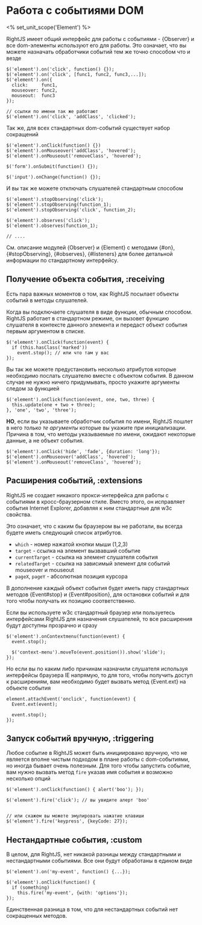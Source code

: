 # Работа с событиями DOM
<% set_unit_scope('Element') %>

RightJS имеет общий интерфейс для работы с событиями - {Observer} и все dom-элементы используют его
для работы. Это означает, что вы можете назначать обработчики событий тем же точно способом что и везде

    $('element').on('click', function() {});
    $('element').on('click', [func1, func2, func3,...]);
    $('element').on({
      click:     func1,
      mouseover: func2,
      mouseout:  func3
    });

    // ссылки по имени так же работают
    $('element').on('click', 'addClass', 'clicked');

Так же, для всех стандартных dom-событий существует набор сокращений

    $('element').onClick(function() {})
    $('element').onMouseover('addClass', 'hovered');
    $('element').onMouseout('removeClass', 'hovered');

    $('form').onSubmit(function() {});

    $('input').onChange(function() {});

И вы так же можете отключать слушателей стандартным способом

    $('element').stopObserving('click');
    $('element').stopObserving(function_1);
    $('element').stopObserving('click', function_2);

    $('element').observes('click');
    $('element').observes(function_1);

    // ....

См. описание модулей {Observer} и {Element} с методами {#on}, {#stopObserving}, {#observes}, {#listeners}
для более детальной информации по стандартному интерфейсу.


## Получение объекта события, :receiving

Есть пара важных моментов о том, как RightJS посылает объекты событий в методы слушателей.

Когда вы подключаете слушателя в виде функции, обычным способом. RightJS работает в стандартном режиме,
он вызовет функцию слушателя в контексте данного элемента и передаст объект события первым аргументом в списке.

    $('element').onClick(function(event) {
      if (this.hasClass('marked'))
        event.stop(); // или что там у вас
    });

Вы так же можете предустановить несколько атрибутов которые необходимо послать слушателю вместе
с объектом события. В данном случае не нужно ничего придумывать, просто укажите аргументы следом за функцией

    $('element').onClick(function(event, one, two, three) {
      this.update(one + two + three);
    }, 'one', 'two', 'three');

__НО__, если вы указываете обработчик события по имени, RightJS пошлет в него _только те аргументы_ которые
вы укажите при инициализации. Причина в том, что методы указываемые по имени, ожидают некоторые данные, а не объект события.

    $('element').onClick('hide', 'fade', {duration: 'long'});
    $('element').onMouseover('addClass', 'hovered');
    $('element').onMouseout('removeClass', 'hovered');


## Расширения событий, :extensions

RightJS не создает никакого прокси-интерфейса для работы с событиями в кросс-браузерном стиле.
Вместо этого, он исправляет события Internet Explorer, добавляя к ним стандартные для w3c свойства.

Это означает, что с каким бы браузером вы не работали, вы всегда будете иметь следующий список атрибутов.

* `which` - номер нажатой кнопки мыши (1,2,3)
* `target` - ссылка на элемент вызвавший событие
* `currentTarget` - ссылка на элемент слушателя события
* `relatedTarget` - ссылка на зависимый элемент для событий mouseover и mouseout
* `pageX`, `pageY` - абсолютная позиция курсора

В дополнение каждый объект события будет иметь пару стандартных методов {Event#stop} и {Event#position},
для остановки событий и для того чтобы получать их позицию соответственно.

Если вы используете w3c стандартный браузер или пользуетесь интерфейсами RightJS для назначения слушателей,
то все расширения будут доступны прозрачно и сразу

    $('element').onContextmenu(function(event) {
      event.stop();

      $('context-menu').moveTo(event.position()).show('slide');
    });

Но если вы по каким либо причинам назначили слушателя используя интерфейсы браузера IE напрямую,
то для того, чтобы получить доступ к расширениям, вам необходимо будет вызвать метод {Event.ext}
на объекте события

    element.attachEvent('onclick', function(event) {
      Event.ext(event);

      event.stop();
    });


## Запуск событий вручную, :triggering

Любое событие в RightJS может быть инициировано вручную, что не является вполне чистым подходом в плане
работы с dom-событиями, но иногда бывает очень полезным. Для того чтобы запустить событие, вам нужно
вызвать метод `fire` указав имя события и возможно несколько опций

    $('element').onClick(function() { alert('boo'); });

    $('element').fire('click'); // вы увидите алерт 'boo'


    // или скажем вы можете эмулировать нажатие клавиши
    $('element').fire('keypress', {keyCode: 27});


## Нестандартные события, :custom

В целом, для RightJS, нет никакой разницы между стандартными и нестандартными событиями. Все они
будут обработаны в едином виде

    $('element').on('my-event', function() {...});

    $('element').onClick(function() {
      if (something)
        this.fire('my-event', {with: 'options'});
    });

Единственная разница в том, что для нестандартных событий нет сокращенных методов.
